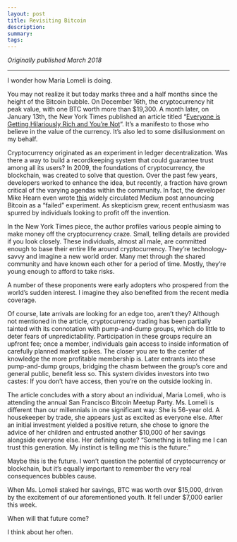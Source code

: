 ```yaml
---
layout: post
title: Revisiting Bitcoin
description: 
summary: 
tags:
---
```


*Originally published March 2018*

-----

I wonder how Maria Lomeli is doing.

You may not realize it but today marks three and a half months since the height of the Bitcoin bubble. On December 16th, the cryptocurrency hit peak value, with one BTC worth more than $19,300. A month later, on January 13th, the New York Times published an article titled “[Everyone is Getting Hilariously Rich and You’re Not](https://mobile.nytimes.com/2018/01/13/style/bitcoin-millionaires.html?referer=https://apple.news/AHtMIbpIwS1WHJ1pBrk5vEA)“. It’s a manifesto to those who believe in the value of the currency. It’s also led to some disillusionment on my behalf.

Cryptocurrency originated as an experiment in ledger decentralization. Was there a way to build a recordkeeping system that could guarantee trust among all its users? In 2009, the foundations of cryptocurrency, the blockchain, was created to solve that question. Over the past few years, developers worked to enhance the idea, but recently, a fraction have grown critical of the varying agendas within the community. In fact, the developer Mike Hearn even wrote [this](https://blog.plan99.net/the-resolution-of-the-bitcoin-experiment-dabb30201f7) widely circulated Medium post announcing Bitcoin as a “failed” experiment. As skepticism grew, recent enthusiasm was spurred by individuals looking to profit off the invention.

In the New York Times piece, the author profiles various people aiming to make money off the cryptocurrency craze. Small, telling details are provided if you look closely. These individuals, almost all male, are committed enough to base their entire life around cryptocurrency. They’re technology-savvy and imagine a new world order. Many met through the shared community and have known each other for a period of time. Mostly, they’re young enough to afford to take risks.

A number of these proponents were early adopters who prospered from the world’s sudden interest. I imagine they also benefited from the recent media coverage.

Of course, late arrivals are looking for an edge too, aren’t they? Although not mentioned in the article, cryptocurrency trading has been partially tainted with its connotation with pump-and-dump groups, which do little to deter fears of unpredictability. Participation in these groups require an upfront fee; once a member, individuals gain access to inside information of carefully planned market spikes. The closer you are to the center of knowledge the more profitable membership is. Later entrants into these pump-and-dump groups, bridging the chasm between the group’s core and general public, benefit less so. This system divides investors into two castes: If you don’t have access, then you’re on the outside looking in.

The article concludes with a story about an individual, Maria Lomeli, who is attending the annual San Francisco Bitcoin Meetup Party. Ms. Lomeli is different than our millennials in one significant way: She is 56-year old. A housekeeper by trade, she appears just as excited as everyone else. After an initial investment yielded a positive return, she chose to ignore the advice of her children and entrusted another $10,000 of her savings alongside everyone else. Her defining quote? “Something is telling me I can trust this generation. My instinct is telling me this is the future.”

Maybe this is the future. I won’t question the potential of cryptocurrency or blockchain, but it’s equally important to remember the very real consequences bubbles cause.

When Ms. Lomeli staked her savings, BTC was worth over $15,000, driven by the excitement of our aforementioned youth. It fell under $7,000 earlier this week.

When will that future come?

I think about her often.
